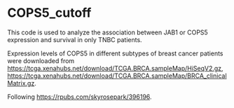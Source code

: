 # COPS5_cutoff

This code is used to analyze the association between JAB1 or COPS5 expression and survival in only TNBC patients.

Expression levels of COPS5 in different subtypes of breast cancer patients were downloaded from 
https://tcga.xenahubs.net/download/TCGA.BRCA.sampleMap/HiSeqV2.gz,
https://tcga.xenahubs.net/download/TCGA.BRCA.sampleMap/BRCA_clinicalMatrix.gz.

Following https://rpubs.com/skyrosepark/396196.
